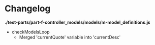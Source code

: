 # Changelog

**./test-parts/part-f-controller_models/models/m-model_definitions.js**
* checkModelsLoop
	* Merged 'currentQuote' variable into 'currentDesc'

